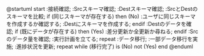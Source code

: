 @startuml
start
:接続確認;
:Srcスキーマ確認;
:Destスキーマ確認;
:SrcとDestのスキーマを比較;
if (同じスキーマが存在する) then (No)
  :ユーザに同じスキーマを作成するか確認する;
  :Destにスキーマを作成する;
endif
:Destのデータを確認;
if (既にデータが存在する) then (Yes)
  :差分更新か全更新か尋ねる;
endif
:Srcのデータ量を確認;
:実行計画を立てる;
repeat :データ移行;
  :一部データ移行を実施;
  :進捗状況を更新;
repeat while (移行完了) is (No) not (Yes)
end
@enduml